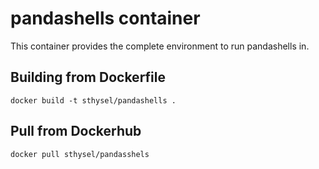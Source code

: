 # pandashells container

This container provides the complete environment to run pandashells in.

## Building from Dockerfile
```
docker build -t sthysel/pandashells .
```

## Pull from Dockerhub
```
docker pull sthysel/pandasshels
```
